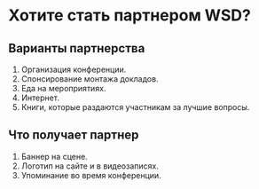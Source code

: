 Хотите стать партнером WSD?
===

## Варианты партнерства

1. Организация конференции.
2. Спонсирование монтажа докладов.
3. Еда на мероприятиях.
4. Интернет.
5. Книги, которые раздаются участникам за лучшие вопросы.

## Что получает партнер

1. Баннер на сцене.
2. Логотип на сайте и в видеозаписях.
3. Упоминание во время конференции.
